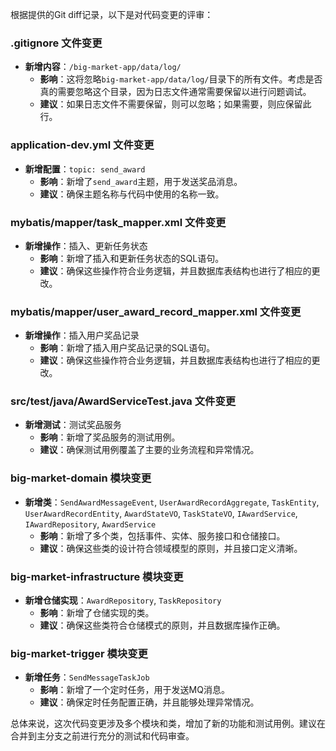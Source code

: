 根据提供的Git diff记录，以下是对代码变更的评审：

### .gitignore 文件变更
- **新增内容**：`/big-market-app/data/log/`
  - **影响**：这将忽略`big-market-app/data/log/`目录下的所有文件。考虑是否真的需要忽略这个目录，因为日志文件通常需要保留以进行问题调试。
  - **建议**：如果日志文件不需要保留，则可以忽略；如果需要，则应保留此行。

### application-dev.yml 文件变更
- **新增配置**：`topic: send_award`
  - **影响**：新增了`send_award`主题，用于发送奖品消息。
  - **建议**：确保主题名称与代码中使用的名称一致。

### mybatis/mapper/task_mapper.xml 文件变更
- **新增操作**：插入、更新任务状态
  - **影响**：新增了插入和更新任务状态的SQL语句。
  - **建议**：确保这些操作符合业务逻辑，并且数据库表结构也进行了相应的更改。

### mybatis/mapper/user_award_record_mapper.xml 文件变更
- **新增操作**：插入用户奖品记录
  - **影响**：新增了插入用户奖品记录的SQL语句。
  - **建议**：确保这些操作符合业务逻辑，并且数据库表结构也进行了相应的更改。

### src/test/java/AwardServiceTest.java 文件变更
- **新增测试**：测试奖品服务
  - **影响**：新增了奖品服务的测试用例。
  - **建议**：确保测试用例覆盖了主要的业务流程和异常情况。

### big-market-domain 模块变更
- **新增类**：`SendAwardMessageEvent`, `UserAwardRecordAggregate`, `TaskEntity`, `UserAwardRecordEntity`, `AwardStateVO`, `TaskStateVO`, `IAwardService`, `IAwardRepository`, `AwardService`
  - **影响**：新增了多个类，包括事件、实体、服务接口和仓储接口。
  - **建议**：确保这些类的设计符合领域模型的原则，并且接口定义清晰。

### big-market-infrastructure 模块变更
- **新增仓储实现**：`AwardRepository`, `TaskRepository`
  - **影响**：新增了仓储实现的类。
  - **建议**：确保这些类符合仓储模式的原则，并且数据库操作正确。

### big-market-trigger 模块变更
- **新增任务**：`SendMessageTaskJob`
  - **影响**：新增了一个定时任务，用于发送MQ消息。
  - **建议**：确保定时任务配置正确，并且能够处理异常情况。

总体来说，这次代码变更涉及多个模块和类，增加了新的功能和测试用例。建议在合并到主分支之前进行充分的测试和代码审查。